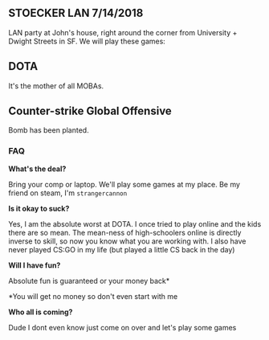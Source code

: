 ## STOECKER LAN 7/14/2018

LAN party at John's house, right around the corner from University + Dwight Streets in SF. We will play these games:

## DOTA

It's the mother of all MOBAs.

## Counter-strike Global Offensive

Bomb has been planted.

### FAQ

**What's the deal?**

Bring your comp or laptop. We'll play some games at my place. Be my friend on steam, I'm `strangercannon`


**Is it okay to suck?**

Yes, I am the absolute worst at DOTA. I once tried to play online and the kids there are so mean. The mean-ness of high-schoolers online is directly inverse to skill, so now you know what you are working with. I also have never played CS:GO in my life (but played a little CS back in the day)


**Will I have fun?**

Absolute fun is guaranteed or your money back*

*You will get no money so don't even start with me


**Who all is coming?**

Dude I dont even know just come on over and let's play some games
